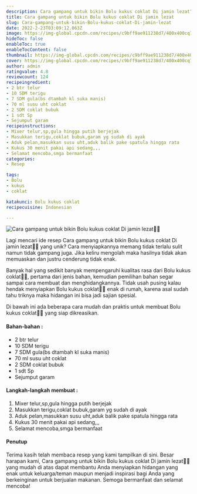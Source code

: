 ```yaml
---
description: Cara gampang untuk bikin Bolu kukus coklat Di jamin lezat"
title: Cara gampang untuk bikin Bolu kukus coklat Di jamin lezat
slug: Cara-gampang-untuk-bikin-Bolu-kukus-coklat-Di-jamin-lezat
date: 2022-2-23T03:09:12.063Z
image: https://img-global.cpcdn.com/recipes/c9bff9ae911238d7/400x400cq70/photo.jpg
hideToc: false
enableToc: true
enableTocContent: false
thumbnail: https://img-global.cpcdn.com/recipes/c9bff9ae911238d7/400x400cq70/photo.jpg
cover: https://img-global.cpcdn.com/recipes/c9bff9ae911238d7/400x400cq70/photo.jpg
author: admin
ratingvalue: 4.8
reviewcount: 124
recipeingredient:
- 2 btr telur
- 10 SDM terigu
- 7 SDM gula(bs dtambah kl suka manis)
- 70 ml susu uht coklat
- 2 SDM coklat bubuk
- 1 sdt Sp
- Sejumput garam
recipeinstructions:
- Mixer telur,sp,gula hingga putih berjejak
- Masukkan terigu,coklat bubuk,garam yg sudah di ayak
- Aduk pelan,masukkan susu uht,aduk balik pake spatula hingga rata
- Kukus 30 menit pakai api sedang,,,
- Selamat mencoba,smga bermanfaat
categories:
- Resep

tags:
- Bolu
- kukus
- coklat

katakunci: Bolu kukus coklat
recipecuisine: Indonesian

---
```


![Cara gampang untuk bikin Bolu kukus coklat Di jamin lezat👩‍🍳](https://img-global.cpcdn.com/recipes/c9bff9ae911238d7/400x400cq70/photo.jpg)

Lagi mencari ide resep Cara gampang untuk bikin Bolu kukus coklat Di jamin lezat👩‍🍳 yang unik? Cara menyiapkannya memang tidak terlalu sulit namun tidak gampang juga. Jika keliru mengolah maka hasilnya tidak akan memuaskan dan justru cenderung tidak enak.

Banyak hal yang sedikit banyak mempengaruhi kualitas rasa dari Bolu kukus coklat👩‍🍳, pertama dari jenis bahan, kemudian pemilihan bahan segar sampai cara membuat dan menghidangkannya. Tidak usah pusing kalau hendak menyiapkan Bolu kukus coklat👩‍🍳 enak di rumah, karena asal sudah tahu triknya maka hidangan ini bisa jadi sajian spesial.

Di bawah ini ada beberapa cara mudah dan praktis untuk membuat Bolu kukus coklat👩‍🍳 yang siap dikreasikan.

<!--inarticleads1-->

#### Bahan-bahan :

- 2 btr telur
- 10 SDM terigu
- 7 SDM gula(bs dtambah kl suka manis)
- 70 ml susu uht coklat
- 2 SDM coklat bubuk
- 1 sdt Sp
- Sejumput garam

<!--inarticleads2-->

#### Langkah-langkah membuat :

1. Mixer telur,sp,gula hingga putih berjejak
1. Masukkan terigu,coklat bubuk,garam yg sudah di ayak
1. Aduk pelan,masukkan susu uht,aduk balik pake spatula hingga rata
1. Kukus 30 menit pakai api sedang,,,
1. Selamat mencoba,smga bermanfaat

#### Penutup

Terima kasih telah membaca resep yang kami tampilkan di sini. Besar harapan kami, Cara gampang untuk bikin Bolu kukus coklat Di jamin lezat👩‍🍳 yang mudah di atas dapat membantu Anda menyiapkan hidangan yang enak untuk keluarga/teman maupun menjadi inspirasi bagi Anda yang berkeinginan untuk berjualan makanan. Semoga bermanfaat dan selamat mencoba!